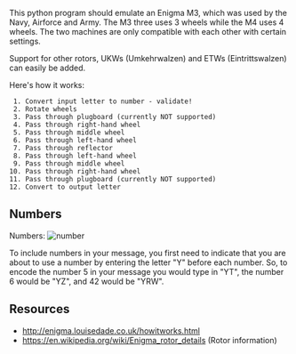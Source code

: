 This python program should emulate an Enigma M3, which was used by the Navy, Airforce and Army. The M3 three uses 3 wheels while the M4 uses 4 wheels. The two machines are only compatible with each other with certain settings.

Support for other rotors, UKWs (Umkehrwalzen) and ETWs (Eintrittswalzen) can easily be added.

Here's how it works:

     1. Convert input letter to number - validate!
     2. Rotate wheels
     3. Pass through plugboard (currently NOT supported)
     4. Pass through right-hand wheel
     5. Pass through middle wheel
     6. Pass through left-hand wheel
     7. Pass through reflector
     8. Pass through left-hand wheel
     9. Pass through middle wheel
    10. Pass through right-hand wheel
    11. Pass through plugboard (currently NOT supported)
    12. Convert to output letter

## Numbers

Numbers:
![number](http://enigma.louisedade.co.uk/numberkeys.png)

To include numbers in your message, you first need to indicate that you are about to use a number by entering the letter "Y" before each number. So, to encode the number 5 in your message you would type in "YT", the number 6 would be "YZ", and 42 would be "YRW".

## Resources
- http://enigma.louisedade.co.uk/howitworks.html
- https://en.wikipedia.org/wiki/Enigma_rotor_details (Rotor information)
